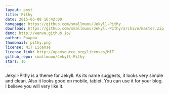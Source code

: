 ```yaml
---
layout: post
title: Pithy
date: 2015-05-08 16:42:00
homepage: https://github.com/smallmuou/Jekyll-Pithy
download: https://github.com/smallmuou/Jekyll-Pithy/archive/master.zip
demo: http://wenva.github.io/
author: Pawpaw
thumbnail: pithy.png
license: MIT License
license_link: http://opensource.org/licenses/MIT
github_repo: smallmuou/Jekyll-Pithy
stars: 16
---
```


Jekyll-Pithy is a theme for Jekyll. As its name suggests, it looks very
simple and clean. Also it looks good on mobile, tablet. You can use it
for your blog. I believe you will very like it.

